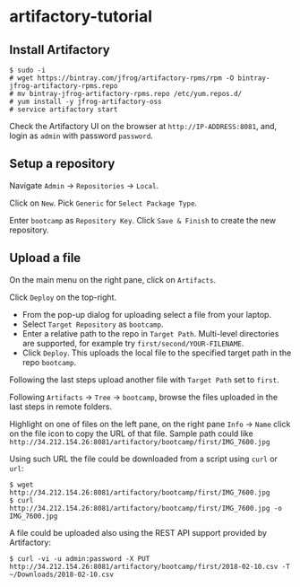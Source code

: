 # artifactory-tutorial

## Install Artifactory

```
$ sudo -i
# wget https://bintray.com/jfrog/artifactory-rpms/rpm -O bintray-jfrog-artifactory-rpms.repo
# mv bintray-jfrog-artifactory-rpms.repo /etc/yum.repos.d/
# yum install -y jfrog-artifactory-oss
# service artifactory start
```

Check the Artifactory UI on the browser at `http://IP-ADDRESS:8081`, and, login as `admin` with password `password`.

## Setup a repository

Navigate `Admin` -> `Repositories` -> `Local`.

Click on `New`. Pick `Generic` for `Select Package Type`.

Enter `bootcamp` as `Repository Key`. Click `Save & Finish` to create the new repository.

## Upload a file

On the main menu on the right pane, click on `Artifacts`.

Click `Deploy` on the top-right. 
- From the pop-up dialog for uploading select a file from your laptop. 
- Select `Target Repository` as `bootcamp`.
- Enter a relative path to the repo in `Target Path`. Multi-level directories are supported, for example try `first/second/YOUR-FILENAME`.
- Click `Deploy`. This uploads the local file to the specified target path in the repo `bootcamp`.

Following the last steps upload another file with `Target Path` set to `first`.

Following `Artifacts` -> `Tree` -> `bootcamp`, browse the files uploaded in the last steps in remote folders.

Highlight on one of files on the left pane, on the right pane `Info` -> `Name` click on the file icon to copy the URL of that file. Sample path could like `http://34.212.154.26:8081/artifactory/bootcamp/first/IMG_7600.jpg`

Using such URL the file could be downloaded from a script using `curl` or `url`:
```
$ wget http://34.212.154.26:8081/artifactory/bootcamp/first/IMG_7600.jpg
$ curl http://34.212.154.26:8081/artifactory/bootcamp/first/IMG_7600.jpg -o IMG_7600.jpg
```

A file could be uploaded also using the REST API support provided by Artifactory:
```
$ curl -vi -u admin:password -X PUT  http://34.212.154.26:8081/artifactory/bootcamp/first/2018-02-10.csv -T ~/Downloads/2018-02-10.csv
```






